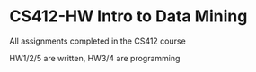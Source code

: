 # CS412-HW Intro to Data Mining
All assignments completed in the CS412 course

HW1/2/5 are written, HW3/4 are programming
